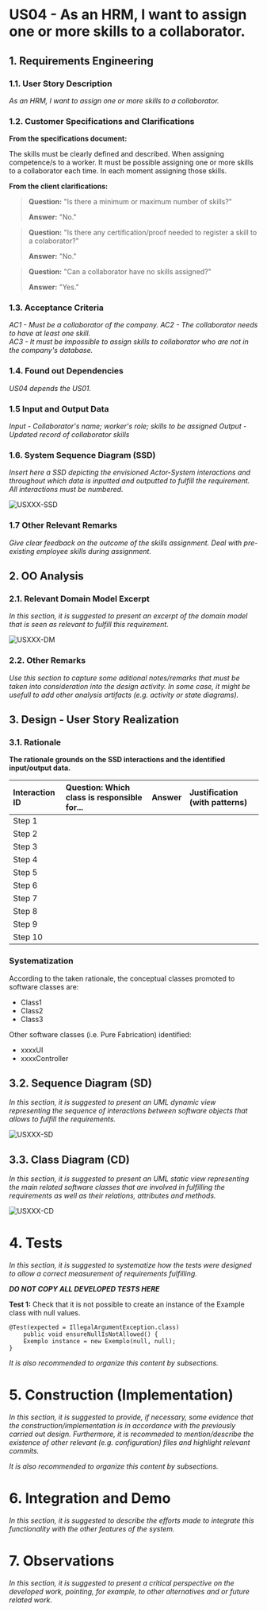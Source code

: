 # US04 - As an HRM, I want to assign one or more skills to a collaborator.




## 1. Requirements Engineering


### 1.1. User Story Description

_As an HRM, I want to assign one or more skills to a collaborator._

### 1.2. Customer Specifications and Clarifications 

**From the specifications document:**

 The skills must be clearly defined and described.
 When assigning competence/s to a worker. 
 It must be possible assigning one or more skills to a collaborator each time. 
 In each moment assigning those skills.


**From the client clarifications:**

> **Question:** "Is there a minimum or maximum number of skills?"
>
> **Answer:** "No."

> **Question:** "Is there any certification/proof needed to register a skill to a colaborator?"
>
> **Answer:** "No."

> **Question:** "Can a collaborator have no skills assigned?"
>
> **Answer:** "Yes."

### 1.3. Acceptance Criteria

_AC1 - Must be a collaborator of the company. 
 AC2 - The collaborator needs to have at least one skill.  
 AC3 - It must be impossible to assign skills to collaborator who are not in the company's database._

### 1.4. Found out Dependencies

_US04 depends the US01._

### 1.5 Input and Output Data

_Input - Collaborator's name; worker's role; skills to be assigned 
Output - Updated record of collaborator skills_

### 1.6. System Sequence Diagram (SSD)

_Insert here a SSD depicting the envisioned Actor-System interactions and throughout which data is inputted and outputted to fulfill the requirement. All interactions must be numbered._

![USXXX-SSD](svg/usXXX-system-sequence-diagram.svg)

### 1.7 Other Relevant Remarks

_Give clear feedback on the outcome of the skills assignment.
 Deal with pre-existing employee skills during assignment._


## 2. OO Analysis

### 2.1. Relevant Domain Model Excerpt 
_In this section, it is suggested to present an excerpt of the domain model that is seen as relevant to fulfill this requirement._ 

![USXXX-DM](svg/usXXX-domain-model.svg)

### 2.2. Other Remarks

_Use this section to capture some aditional notes/remarks that must be taken into consideration into the design activity. In some case, it might be usefull to add other analysis artifacts (e.g. activity or state diagrams)._ 


## 3. Design - User Story Realization 

### 3.1. Rationale

**The rationale grounds on the SSD interactions and the identified input/output data.**

| Interaction ID | Question: Which class is responsible for... | Answer  | Justification (with patterns)  |
|:-------------  |:--------------------- |:------------|:---------------------------- |
| Step 1  		 |							 |             |                              |
| Step 2  		 |							 |             |                              |
| Step 3  		 |							 |             |                              |
| Step 4  		 |							 |             |                              |
| Step 5  		 |							 |             |                              |
| Step 6  		 |							 |             |                              |              
| Step 7  		 |							 |             |                              |
| Step 8  		 |							 |             |                              |
| Step 9  		 |							 |             |                              |
| Step 10  		 |							 |             |                              |  

### Systematization ##

According to the taken rationale, the conceptual classes promoted to software classes are:

* Class1
* Class2
* Class3

Other software classes (i.e. Pure Fabrication) identified:

* xxxxUI  
* xxxxController

## 3.2. Sequence Diagram (SD)

_In this section, it is suggested to present an UML dynamic view representing the sequence of interactions between software objects that allows to fulfill the requirements._

![USXXX-SD](svg/usXXX-sequence-diagram.svg)

## 3.3. Class Diagram (CD)

_In this section, it is suggested to present an UML static view representing the main related software classes that are involved in fulfilling the requirements as well as their relations, attributes and methods._

![USXXX-CD](svg/usXXX-class-diagram.svg)


# 4. Tests 
_In this section, it is suggested to systematize how the tests were designed to allow a correct measurement of requirements fulfilling._ 

**_DO NOT COPY ALL DEVELOPED TESTS HERE_**

**Test 1:** Check that it is not possible to create an instance of the Example class with null values. 

	@Test(expected = IllegalArgumentException.class)
		public void ensureNullIsNotAllowed() {
		Exemplo instance = new Exemplo(null, null);
	}

_It is also recommended to organize this content by subsections._


# 5. Construction (Implementation)

_In this section, it is suggested to provide, if necessary, some evidence that the construction/implementation is in accordance with the previously carried out design. Furthermore, it is recommeded to mention/describe the existence of other relevant (e.g. configuration) files and highlight relevant commits._

_It is also recommended to organize this content by subsections._ 


# 6. Integration and Demo 

_In this section, it is suggested to describe the efforts made to integrate this functionality with the other features of the system._


# 7. Observations

_In this section, it is suggested to present a critical perspective on the developed work, pointing, for example, to other alternatives and or future related work._